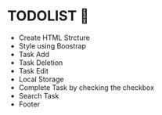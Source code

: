 # TODOLIST 🚀

- Create HTML Strcture
- Style using Boostrap
- Task Add
- Task Deletion
- Task Edit
- Local Storage
- Complete Task by checking the checkbox
- Search Task
- Footer